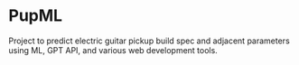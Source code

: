 # PupML
Project to predict electric guitar pickup build spec and adjacent parameters using ML, GPT API, and various web development tools.
